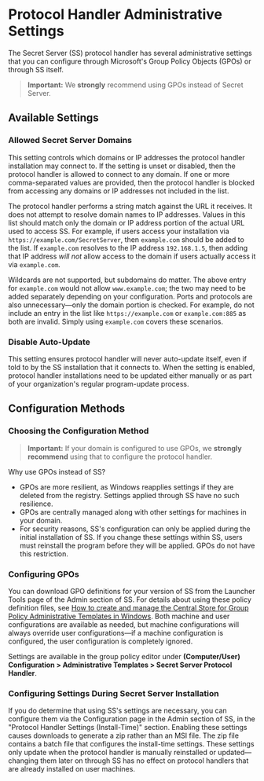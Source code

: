 [title]: # (Protocol Handler Administrative Settings)
[tags]: # (launcher, protocol handler, settings)
[priority]: # (1000)

# Protocol Handler Administrative Settings

The Secret Server (SS) protocol handler has several administrative settings that you can configure through Microsoft's Group Policy Objects (GPOs) or through SS itself.

> **Important:** We **strongly** recommend using GPOs instead of Secret Server.

## Available Settings

### Allowed Secret Server Domains

This setting controls which domains or IP addresses the protocol handler installation may connect to. If the setting is unset or disabled, then the protocol handler is allowed to connect to any domain. If one or more comma-separated values are provided, then the protocol handler is blocked from accessing any domains or IP addresses not included in the list.

The protocol handler performs a string match against the URL it receives. It does not attempt to resolve domain names to IP addresses. Values in this list should match only the domain or IP address portion of the actual URL used to access SS. For example, if users access your installation via `https://example.com/SecretServer`, then `example.com` should be added to the list. If `example.com` resolves to the IP address `192.168.1.5`, then adding that IP address *will not* allow access to the domain if users actually access it via `example.com`.

Wildcards are not supported, but subdomains do matter. The above entry for `example.com` would not allow `www.example.com`; the two may need to be added separately depending on your configuration. Ports and protocols are also unnecessary—only the domain portion is checked. For example, do not include an entry in the list like `https://example.com` or `example.com:885` as both are invalid. Simply using `example.com` covers these scenarios.

### Disable Auto-Update

This setting ensures protocol handler will never auto-update itself, even if told to by the SS installation that it connects to. When the setting is enabled, protocol handler installations need to be updated either manually or as part of your organization's regular program-update process.

## Configuration Methods

### Choosing the Configuration Method

> **Important:** If your domain is configured to use GPOs, we **strongly recommend** using that to configure the protocol handler.

Why use GPOs instead of SS?

- GPOs are more resilient, as Windows reapplies settings if they are deleted from the registry. Settings applied through SS have no such resilience.
- GPOs are centrally managed along with other settings for machines in your domain.
- For security reasons, SS's configuration can only be applied during the initial installation of SS. If you change these settings within SS, users must reinstall the program before they will be applied. GPOs do not have this restriction.

### Configuring GPOs

You can download GPO definitions for your version of SS from the Launcher Tools page of the Admin section of SS. For details about using these policy definition files, see [How to create and manage the Central Store for Group Policy Administrative Templates in Windows](https://docs.microsoft.com/en-us/troubleshoot/windows-client/group-policy/create-and-manage-central-store). Both machine and user configurations are available as needed, but machine configurations will always override user configurations—if a machine configuration is configured, the user configuration is completely ignored.

Settings are available in the group policy editor under **(Computer/User) Configuration \> Administrative Templates \> Secret Server Protocol Handler**.

### Configuring Settings During Secret Server Installation

If you do determine that using SS's settings are necessary, you can configure them via the Configuration page in the Admin section of SS, in the "Protocol Handler Settings (Install-Time)" section. Enabling these settings causes downloads to generate a zip rather than an MSI file. The zip file contains a batch file that configures the install-time settings. These settings only update when the protocol handler is manually reinstalled or updated—changing them later on through SS has no effect on protocol handlers that are already installed on user machines.